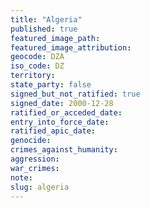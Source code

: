 ```yaml
---
title: "Algeria"
published: true
featured_image_path:
featured_image_attribution:
geocode: DZA
iso_code: DZ
territory:
state_party: false
signed_but_not_ratified: true
signed_date: 2000-12-28
ratified_or_acceded_date:
entry_into_force_date:
ratified_apic_date:
genocide:
crimes_against_humanity:
aggression:
war_crimes:
note:
slug: algeria
---
```

